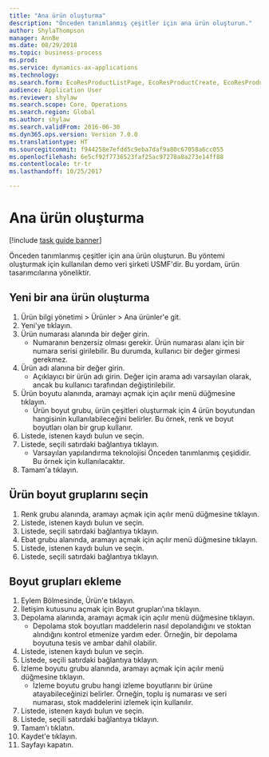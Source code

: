 ```yaml
--- 
title: "Ana ürün oluşturma"
description: "Önceden tanımlanmış çeşitler için ana ürün oluşturun."
author: ShylaThompson
manager: AnnBe
ms.date: 08/29/2018
ms.topic: business-process
ms.prod: 
ms.service: dynamics-ax-applications
ms.technology: 
ms.search.form: EcoResProductListPage, EcoResProductCreate, EcoResProductDetails, EcoResProductInventoryDimensionGroups
audience: Application User
ms.reviewer: shylaw
ms.search.scope: Core, Operations
ms.search.region: Global
ms.author: shylaw
ms.search.validFrom: 2016-06-30
ms.dyn365.ops.version: Version 7.0.0
ms.translationtype: HT
ms.sourcegitcommit: f944258e7efdd5c9eba7daf9a80c67058a6cc055
ms.openlocfilehash: 6e5cf92f7736523faf25ac97278a8a273e14ff88
ms.contentlocale: tr-tr
ms.lasthandoff: 10/25/2017

---
```

# <a name="create-a-product-master"></a>Ana ürün oluşturma

[!include [task guide banner](../../includes/task-guide-banner.md)]

Önceden tanımlanmış çeşitler için ana ürün oluşturun. Bu yöntemi oluşturmak için kullanılan demo veri şirketi USMF'dir. Bu yordam, ürün tasarımcılarına yöneliktir.


## <a name="create-a-new-product-master"></a>Yeni bir ana ürün oluşturma
1. Ürün bilgi yönetimi > Ürünler > Ana ürünler'e git.
2. Yeni'ye tıklayın.
3. Ürün numarası alanında bir değer girin.
    * Numaranın benzersiz olması gerekir. Ürün numarası alanı için bir numara serisi girilebilir. Bu durumda, kullanıcı bir değer girmesi gerekmez.  
4. Ürün adı alanına bir değer girin.
    * Açıklayıcı bir ürün adı girin. Değer için arama adı varsayılan olarak, ancak bu kullanıcı tarafından değiştirilebilir.  
5. Ürün boyutu alanında, aramayı açmak için açılır menü düğmesine tıklayın.
    * Ürün boyut grubu, ürün çeşitleri oluşturmak için 4 ürün boyutundan hangisinin kullanılabileceğini belirler. Bu örnek, renk ve boyut boyutları olan bir grup kullanır.  
6. Listede, istenen kaydı bulun ve seçin.
7. Listede, seçili satırdaki bağlantıya tıklayın.
    * Varsayılan yapılandırma teknolojisi Önceden tanımlanmış çeşididir. Bu örnek için kullanılacaktır.  
8. Tamam'a tıklayın.

## <a name="select-product-dimension-groups"></a>Ürün boyut gruplarını seçin
1. Renk grubu alanında, aramayı açmak için açılır menü düğmesine tıklayın.
2. Listede, istenen kaydı bulun ve seçin.
3. Listede, seçili satırdaki bağlantıya tıklayın.
4. Ebat grubu alanında, aramayı açmak için açılır menü düğmesine tıklayın.
5. Listede, istenen kaydı bulun ve seçin.
6. Listede, seçili satırdaki bağlantıya tıklayın.

## <a name="add-dimension-groups"></a>Boyut grupları ekleme
1. Eylem Bölmesinde, Ürün'e tıklayın.
2. İletişim kutusunu açmak için Boyut grupları'ına tıklayın.
3. Depolama alanında, aramayı açmak için açılır menü düğmesine tıklayın.
    * Depolama stok boyutları maddelerin nasıl depolandığını ve stoktan alındığını kontrol etmenize yardım eder. Örneğin, bir depolama boyutuna tesis ve ambar dahil olabilir.  
4. Listede, istenen kaydı bulun ve seçin.
5. Listede, seçili satırdaki bağlantıya tıklayın.
6. İzleme boyutu grubu alanında, aramayı açmak için açılır menü düğmesine tıklayın.
    * İzleme boyutu grubu hangi izleme boyutlarını bir ürüne atayabileceğinizi belirler. Örneğin, toplu iş numarası ve seri numarası, stok maddelerini izlemek için kullanılır.  
7. Listede, istenen kaydı bulun ve seçin.
8. Listede, seçili satırdaki bağlantıya tıklayın.
9. Tamam'ı tıklatın.
10. Kaydet'e tıklayın.
11. Sayfayı kapatın.


